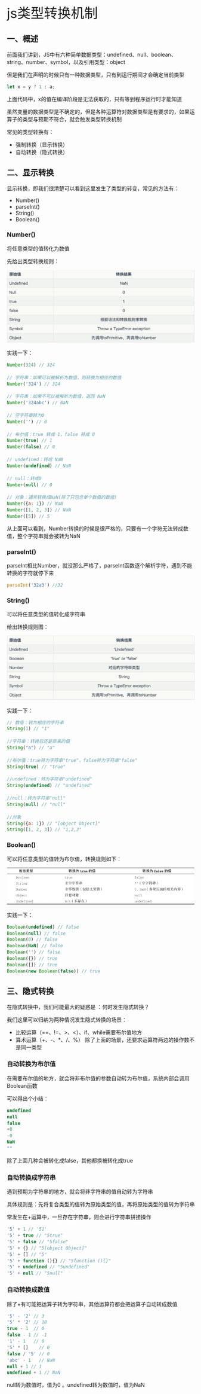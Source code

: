<font style="font-size: 36px;">js类型转换机制</font>

## 一、概述
前面我们讲到，JS中有六种简单数据类型：undefined、null、boolean、string、number、symbol，以及引用类型：object

但是我们在声明的时候只有一种数据类型，只有到运行期间才会确定当前类型
```js
let x = y ? 1 : a;
```
上面代码中，x的值在编译阶段是无法获取的，只有等到程序运行时才能知道

虽然变量的数据类型是不确定的，但是各种运算符对数据类型是有要求的，如果运算子的类型与预期不符合，就会触发类型转换机制

常见的类型转换有：

- 强制转换（显示转换）
- 自动转换（隐式转换）
## 二、显示转换
显示转换，即我们很清楚可以看到这里发生了类型的转变，常见的方法有：

- Number()
- parseInt()
- String()
- Boolean()
### Number()
将任意类型的值转化为数值

先给出类型转换规则：

<img src='../assets/js1-3.png' />

实践一下：
```js
Number(324) // 324

// 字符串：如果可以被解析为数值，则转换为相应的数值
Number('324') // 324

// 字符串：如果不可以被解析为数值，返回 NaN
Number('324abc') // NaN

// 空字符串转为0
Number('') // 0

// 布尔值：true 转成 1，false 转成 0
Number(true) // 1
Number(false) // 0

// undefined：转成 NaN
Number(undefined) // NaN

// null：转成0
Number(null) // 0

// 对象：通常转换成NaN(除了只包含单个数值的数组)
Number({a: 1}) // NaN
Number([1, 2, 3]) // NaN
Number([5]) // 5
```
从上面可以看到，Number转换的时候是很严格的，只要有一个字符无法转成数值，整个字符串就会被转为NaN

### parseInt()
parseInt相比Number，就没那么严格了，parseInt函数逐个解析字符，遇到不能转换的字符就停下来
```js
parseInt('32a3') //32
```
### String()
可以将任意类型的值转化成字符串

给出转换规则图：

<img src='../assets/js1-4.png' />

实践一下：
```js
// 数值：转为相应的字符串
String(1) // "1"

//字符串：转换后还是原来的值
String("a") // "a"

//布尔值：true转为字符串"true"，false转为字符串"false"
String(true) // "true"

//undefined：转为字符串"undefined"
String(undefined) // "undefined"

//null：转为字符串"null"
String(null) // "null"

//对象
String({a: 1}) // "[object Object]"
String([1, 2, 3]) // "1,2,3"
```
### Boolean()
可以将任意类型的值转为布尔值，转换规则如下：

<img src='../assets/js1-5.png' />

实践一下：
```js
Boolean(undefined) // false
Boolean(null) // false
Boolean(0) // false
Boolean(NaN) // false
Boolean('') // false
Boolean({}) // true
Boolean([]) // true
Boolean(new Boolean(false)) // true
```
## 三、隐式转换
在隐式转换中，我们可能最大的疑惑是 ：何时发生隐式转换？

我们这里可以归纳为两种情况发生隐式转换的场景：

- 比较运算（==、!=、>、<）、if、while需要布尔值地方
- 算术运算（+、-、*、/、%）
除了上面的场景，还要求运算符两边的操作数不是同一类型

### 自动转换为布尔值
在需要布尔值的地方，就会将非布尔值的参数自动转为布尔值，系统内部会调用Boolean函数

可以得出个小结：
```js
undefined
null
false
+0
-0
NaN
""
```
除了上面几种会被转化成false，其他都换被转化成true

### 自动转换成字符串
遇到预期为字符串的地方，就会将非字符串的值自动转为字符串

具体规则是：先将复合类型的值转为原始类型的值，再将原始类型的值转为字符串

常发生在+运算中，一旦存在字符串，则会进行字符串拼接操作
```js
'5' + 1 // '51'
'5' + true // "5true"
'5' + false // "5false"
'5' + {} // "5[object Object]"
'5' + [] // "5"
'5' + function (){} // "5function (){}"
'5' + undefined // "5undefined"
'5' + null // "5null"
```
### 自动转换成数值
除了+有可能把运算子转为字符串，其他运算符都会把运算子自动转成数值
```js
'5' - '2' // 3
'5' * '2' // 10
true - 1  // 0
false - 1 // -1
'1' - 1   // 0
'5' * []    // 0
false / '5' // 0
'abc' - 1   // NaN
null + 1 // 1
undefined + 1 // NaN
```
null转为数值时，值为0 。undefined转为数值时，值为NaN